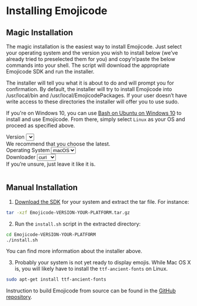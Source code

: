 # Installing Emojicode

## Magic Installation

The magic installation is the easiest way to install Emojicode. Just select your
operating system and the version you wish to install below (we’ve already
tried to preselected them for you) and copy’n’paste the below commands into your
shell. The script will download the appropriate Emojicode SDK and run the
installer.

The installer will tell you what it is about to do and will prompt you for
confirmation. By default, the installer will try to install Emojicode into
/usr/local/bin and /usr/local/EmojicodePackages. If your user doesn’t have
write access to these directories the installer will offer you to use sudo.

If you're on Windows 10, you can use
[Bash on Ubuntu on Windows 10](https://msdn.microsoft.com/en-us/commandline/wsl/install_guide)
to install and use Emojicode. From there, simply select `Linux` as your OS and
proceed as specified above.

<div class="magic-install-sw">
  <div class="magic-install-sw-box">
    <label class="magic-install-sw-label">
      Version
    </label>
    <select id="magic-install-version"></select>
    <div class="magic-install-sw-help">We recommend that you choose the latest.</div>
  </div>
  <div class="magic-install-sw-box center">
    <label class="magic-install-sw-label">
      Operating System
    </label>
    <select id="magic-install-os">
      <option value="darwin">macOS</option>
      <option value="linux">Linux</option>
    </select>
  </div>
  <div class="magic-install-sw-box">
    <label class="magic-install-sw-label">
      Downloader
    </label>
    <select id="magic-install-http">
      <option value="curl">curl</option>
      <option value="wget">wget</option>
    </select>
    <div class="magic-install-sw-help">If you’re unsure, just leave it like it is.</div>
  </div>
</div>
<pre><code id="magic-install-code"></code></pre>

## Manual Installation

1. [Download the SDK](https://github.com/emojicode/emojicode/releases) for your
  system and extract the tar file. For instance:

  ```bash
  tar -xzf Emojicode-VERSION-YOUR-PLATFORM.tar.gz
  ```

2.  Run the `install.sh` script in the extracted directory:

  ```bash
  cd Emojicode-VERSION-YOUR-PLATFORM
  ./install.sh
  ```

  You can find more information about the installer above.

3. Probably your system is not yet ready to display emojis. While Mac OS X is,
  you will likely have to install the `ttf-ancient-fonts` on Linux.

  ```bash
  sudo apt-get install ttf-ancient-fonts
  ```
Instruction to build Emojicode from source can be found in the
[GitHub repository](https://github.com/emojicode/emojicode/).

<script src="/static/js/magicinstall.js"></script>
